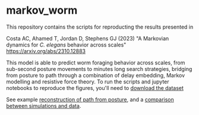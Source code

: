 # markov_worm

This repository contains the scripts for reproducting the results presented in

Costa AC, Ahamed T, Jordan D, Stephens GJ (2023) "A Markovian dynamics for *C. elegans* behavior across scales" https://arxiv.org/abs/2310.12883

This model is able to predict worm foraging behavior across scales, from sub-second posture movements to minutes long search strategies, bridging from posture to path through a combination of delay embedding, Markov modelling and resistive force theory. To run the scripts and jupyter notebooks to reproduce the figures, you'll need to [download the dataset](https://doi.org/10.34740/kaggle/ds/3882219)

See example [reconstruction of path from posture](https://antonioccosta.github.io/download/combined_traj.mp4), and a [comparison between simulations and data](https://antonioccosta.github.io/download/postures_sim_vs_data.mp4).
